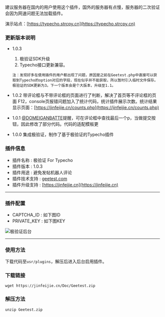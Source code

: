 建议服务器在国内的用户使用这个插件，国外的服务器有点慢，服务器的二次验证会因为网速问题无法加载插件。

演示站点：[https://typecho.strcpy.cn](https://typecho.strcpy.cn)

### 更新版本说明

 - 1.0.3
 	1. 极验证SDK升级
 	2. Typecho接口更新兼容。
 	
 	`注：发现好多在使用插件的用户都出现了问题，原因是之前在Geetest.php中直接可以获取到Typecho的option对应的字段，现在似乎并不能获取，所以暂时引入临时文件保存。极验证的SDK更新为3。下一个版本会是个大版本，升级至1.1。`
 
 - 1.0.2
	带评论框与不带评论框的页面进行了判断，解决了首页等不评论框的页面 F12，console页报错问题加入了统计代码，统计插件展示次数。统计结果显示页面：[https://jinfeijie.cn/counts.php](https://jinfeijie.cn/counts.php)

 - 1.0.1
	[@DOMEIGANBATTE](https://gfwboom.com/)提醒，可在评论框中查找最后一个p，当做提交按钮，因此修改了部分代码。代码的适配模板更

 - 1.0.0
	集成极验证，制作了基于极验证的Typecho插件


### 插件信息
* 插件名称 : 极验证 For Typecho
* 插件版本 : 1.0.3
* 插件用途 : 避免发帖机器人评论
* 插件技术支持 : [geetest.com](https://www.geetest.com/)
* 插件升级支持 : [https://jinfeijie.cn](https://jinfeijie.cn)

---

### 插件配置
* CAPTCHA_ID : 如下图ID
* PRIVATE_KEY : 如下图KEY

![极验证后台](https://static.jinfeijie.cn/wp-content/uploads/2018/02/22d1ccc3f1639d1dd82055511ba2ae03.png)

---

### 使用方法
下载代码至`usr/plugins`，解压后进入后台启用插件。

### 下载链接
`wget https://jinfeijie.cn/Doc/Geetest.zip`

### 解压方法
`unzip Geetest.zip`






